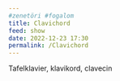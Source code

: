 ```yaml
---
#zenetöri #fogalom
title: Clavichord
feed: show
date: 2022-12-23 17:30
permalink: /Clavichord
---
```


Tafelklavier, klavikord, clavecin